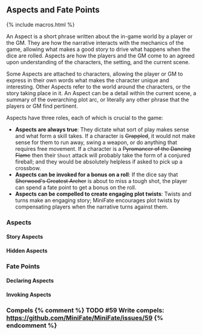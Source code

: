 ---
---
## Aspects and Fate Points

{% include macros.html %}

An Aspect is a short phrase written about the in-game world by a player or the
GM. They are how the narrative interacts with the mechanics of the game,
allowing what makes a good story to drive what happens when the dice are
rolled. Aspects are how the players and the GM come to an agreed upon
understanding of the characters, the setting, and the current scene.

Some Aspects are attached to characters, allowing the player or GM to
express in their own words what makes the character unique and interesting.
Other Aspects refer to the world around the characters, or the story taking
place in it. An Aspect can be a detail within the current scene, a summary of
the overarching plot arc, or literally any other phrase that the players or GM
find pertinent.

Aspects have three roles, each of which is crucial to the game:

- **Aspects are always true**: They dictate what sort of play makes sense and
  what form a skill takes. If a character is ~~Grappled~~, it would not make
  sense for them to run away, swing a weapon, or do anything that requires
  free movement. If a character is a ~~Pyromancer of the Dancing Flame~~ then
  their `Shoot` attack will probably take the form of a conjured fireball; and
  they would be absolutely helpless if asked to pick up a crossbow.
- **Aspects can be invoked for a bonus on a roll**: If the dice say that
  ~~Sherwood's Greatest Archer~~ is about to miss a tough shot, the
  player can spend a fate point to get a bonus on the roll.
- **Aspects can be compelled to create engaging plot twists**: Twists and
  turns make an engaging story; MiniFate encourages plot twists by
  compensating players when the narrative turns against them.

### Aspects

#### Story Aspects

#### Hidden Aspects

### Fate Points

#### Declaring Aspects

#### Invoking Aspects

### Compels {% comment %} TODO #59 Write compels: https://github.com/MiniFate/MiniFate/issues/59 {% endcomment %}
